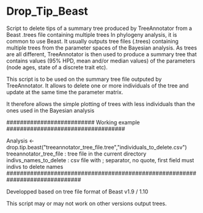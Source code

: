 # Drop_Tip_Beast
Script to delete tips of a summary tree produced by TreeAnnotator from a Beast .trees file containing multiple trees
 In phylogeny analysis, it is common to use Beast.
 It usually outputs tree files (.trees) containing multiple trees
 from the parameter spaces of the Bayesian analysis.
 As trees are all different, TreeAnnotator is then used to produce a summary tree
 that contains values (95% HPD, mean and/or median values) of the parameters (node ages, state of a discrete trait etc).

 This script is to be used on the summary tree file outputed by TreeAnnotator. 
 It allows to delete one or more individuals of the tree and update
 at the same time the parameter matrix.

 It therefore allows the simple plotting of trees with less individuals
 than the ones used in the Bayesian analysis


########################## Working example ###################################


 Analysis <- drop.tip.beast("treeannotator_tree_file.tree","individuals_to_delete.csv")
  treeannotator_tree_file : tree file in the current directory
  indivs_names_to_delete : csv file with ; separator, no quote,
  first field must indivs to delete names
##############################################################################


 Developped based on tree file format of Beast v1.9 / 1.10
 
 This script may or may not work on other versions output trees.
